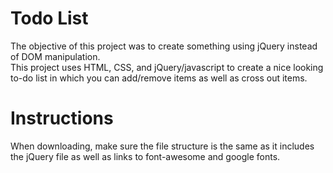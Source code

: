 # Todo List
The objective of this project was to create something using jQuery instead of DOM manipulation.  
This project uses HTML, CSS, and jQuery/javascript to create a nice looking to-do list in which you can add/remove items as well as cross out items. 

# Instructions
When downloading, make sure the file structure is the same as it includes the jQuery file as well as links to font-awesome and google fonts.  
